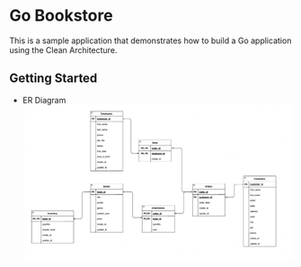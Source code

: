 # Go Bookstore

This is a sample application that demonstrates how to build a Go application using the Clean Architecture.

## Getting Started

<!-- ### Prerequisites -->

- ER Diagram
  <img src="./assets/ERD.png">
